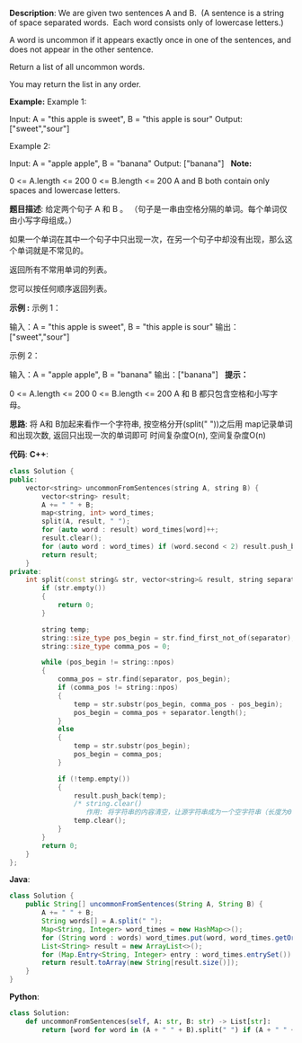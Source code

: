 __Description__:
We are given two sentences A and B.  (A sentence is a string of space separated words.  Each word consists only of lowercase letters.)

A word is uncommon if it appears exactly once in one of the sentences, and does not appear in the other sentence.

Return a list of all uncommon words. 

You may return the list in any order.

__Example:__
Example 1:

Input: A = "this apple is sweet", B = "this apple is sour"
Output: ["sweet","sour"]

Example 2:

Input: A = "apple apple", B = "banana"
Output: ["banana"]
 
__Note:__

0 <= A.length <= 200
0 <= B.length <= 200
A and B both contain only spaces and lowercase letters.

__题目描述__:
给定两个句子 A 和 B 。 （句子是一串由空格分隔的单词。每个单词仅由小写字母组成。）

如果一个单词在其中一个句子中只出现一次，在另一个句子中却没有出现，那么这个单词就是不常见的。

返回所有不常用单词的列表。

您可以按任何顺序返回列表。

__示例 :__
示例 1：

输入：A = "this apple is sweet", B = "this apple is sour"
输出：["sweet","sour"]

示例 2：

输入：A = "apple apple", B = "banana"
输出：["banana"]
 
__提示：__

0 <= A.length <= 200
0 <= B.length <= 200
A 和 B 都只包含空格和小写字母。

__思路__:
将 A和 B加起来看作一个字符串, 按空格分开(split(" "))之后用 map记录单词和出现次数, 返回只出现一次的单词即可
时间复杂度O(n), 空间复杂度O(n)

__代码__:
__C++__:
```C++
class Solution {
public:
    vector<string> uncommonFromSentences(string A, string B) {
        vector<string> result;
        A += " " + B;
        map<string, int> word_times;
        split(A, result, " ");
        for (auto word : result) word_times[word]++;
        result.clear();
        for (auto word : word_times) if (word.second < 2) result.push_back(word.first);
        return result;
    }
private:
    int split(const string& str, vector<string>& result, string separator = ",") {
        if (str.empty())
        {
            return 0;
        }

        string temp;
        string::size_type pos_begin = str.find_first_not_of(separator);
        string::size_type comma_pos = 0;

        while (pos_begin != string::npos)
        {
            comma_pos = str.find(separator, pos_begin);
            if (comma_pos != string::npos)
            {
                temp = str.substr(pos_begin, comma_pos - pos_begin);
                pos_begin = comma_pos + separator.length();
            }
            else
            {
                temp = str.substr(pos_begin);
                pos_begin = comma_pos;
            }

            if (!temp.empty())
            {
                result.push_back(temp);
                /* string.clear()
                   作用: 将字符串的内容清空，让源字符串成为一个空字符串（长度为0个字符）*/
                temp.clear();
            }
        }
        return 0;
    }
};
```

__Java__:
```Java
class Solution {
    public String[] uncommonFromSentences(String A, String B) {
        A += " " + B;
        String words[] = A.split(" ");
        Map<String, Integer> word_times = new HashMap<>();
        for (String word : words) word_times.put(word, word_times.getOrDefault(word, 0) + 1);
        List<String> result = new ArrayList<>();
        for (Map.Entry<String, Integer> entry : word_times.entrySet()) if (entry.getValue() < 2) result.add(entry.getKey());
        return result.toArray(new String[result.size()]);
    }
}
```

__Python__:
```Python
class Solution:
    def uncommonFromSentences(self, A: str, B: str) -> List[str]:
        return [word for word in (A + " " + B).split(" ") if (A + " " + B).split(" ").count(word) == 1]
```